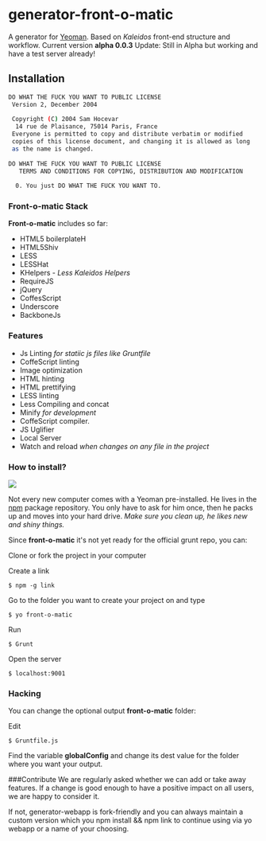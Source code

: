 # generator-front-o-matic

A generator for [Yeoman](http://yeoman.io). Based on *Kaleidos* front-end structure and workflow.
Current version **alpha 0.0.3**
Update: Still in Alpha but working and have a test server already!

Installation
--------------

```sh
DO WHAT THE FUCK YOU WANT TO PUBLIC LICENSE
 Version 2, December 2004
 
 Copyright (C) 2004 Sam Hocevar
  14 rue de Plaisance, 75014 Paris, France
 Everyone is permitted to copy and distribute verbatim or modified
 copies of this license document, and changing it is allowed as long
 as the name is changed.
 
DO WHAT THE FUCK YOU WANT TO PUBLIC LICENSE
   TERMS AND CONDITIONS FOR COPYING, DISTRIBUTION AND MODIFICATION
 
  0. You just DO WHAT THE FUCK YOU WANT TO.
```


### Front-o-matic Stack

**Front-o-matic** includes so far:

* HTML5 boilerplateH
* HTML5Shiv
* LESS
* LESSHat
* KHelpers - _Less Kaleidos Helpers_
* RequireJS
* jQuery
* CoffesScript
* Underscore
* BackboneJs

### Features

* Js Linting _for statiic js files like Gruntfile_
* CoffeScript linting
* Image optimization
* HTML hinting
* HTML prettifying
* LESS linting
* Less Compiling and concat
* Minify _for development_
* CoffeScript compiler.
* JS Uglifier
* Local Server
* Watch and reload _when changes on any file in the project_

### How to install?

![](http://i.imgur.com/JHaAlBJ.png)

Not every new computer comes with a Yeoman pre-installed. He lives in the [npm](https://npmjs.org) package repository.
You only have to ask for him once, then he packs up and moves into your hard drive. *Make sure you clean up, he likes new and shiny things.*

Since **front-o-matic** it's not yet ready for the official grunt repo, you can:

Clone or fork the project in your computer

Create a link

```
$ npm -g link
```

Go to the folder you want to create your project on and type

```
$ yo front-o-matic
```

Run

```
$ Grunt
```

Open the server

```
$ localhost:9001
```

### Hacking
You can change the optional output **front-o-matic** folder:

Edit

```
$ Gruntfile.js
```

Find the variable **globalConfig** and change its dest value for the folder where you want your output.


###Contribute
We are regularly asked whether we can add or take away features. If a change is good enough to have a positive impact on all users, we are happy to consider it.

If not, generator-webapp is fork-friendly and you can always maintain a custom version which you npm install && npm link to continue using via yo webapp or a name of your choosing.
